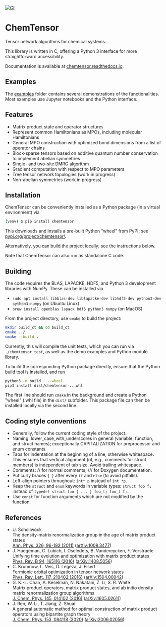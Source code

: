 [![CI](https://github.com/qc-tum/chemtensor/actions/workflows/ci.yml/badge.svg)](https://github.com/qc-tum/chemtensor/actions/workflows/ci.yml)


ChemTensor
==========

Tensor network algorithms for chemical systems.

This library is written in C, offering a Python 3 interface for more straightforward accessibility.

Documentation is available at [chemtensor.readthedocs.io](https://chemtensor.readthedocs.io).


Examples
--------
The [examples](examples/) folder contains several demonstrations of the functionalities. Most examples use Jupyter notebooks and the Python interface.


Features
--------
- Matrix product state and operator structures
- Represent common Hamiltonians as MPOs, including molecular Hamiltonians
- General MPO construction with optimized bond dimensions from a list of operator chains
- Block-sparse tensors based on additive quantum number conservation to implement abelian symmetries
- Single- and two-site DMRG algorithm
- Gradient computation with respect to MPO parameters
- Tree tensor network topologies (work in progress)
- Non-abelian symmetries (work in progress)


Installation
------------
ChemTensor can be conveniently installed as a Python package (in a virtual environment) via
```bash
(venv) $ pip install chemtensor
```
This downloads and installs a pre-built Python "wheel" from PyPI; see [pypi.org/project/chemtensor/](https://pypi.org/project/chemtensor/).

Alternatively, you can build the project locally; see the instructions below.

Note that ChemTensor can also run as standalone C code.


Building
--------
The code requires the BLAS, LAPACKE, HDF5, and Python 3 development libraries with NumPy. These can be installed via 
- `sudo apt install libblas-dev liblapacke-dev libhdf5-dev python3-dev python3-numpy` (on Ubuntu Linux)
- `brew install openblas lapack hdf5 python3 numpy` (on MacOS)

From the project directory, use `cmake` to build the project:
```bash
mkdir build_ct && cd build_ct
cmake ../
cmake --build .
```
Currently, this will compile the unit tests, which you can run via `./chemtensor_test`, as well as the demo examples and Python module library.

To build the corresponding Python package directly, ensure that the Python [build](https://pypi.org/project/build/) tool is installed, and run
```bash
python3 -m build . --wheel
pip3 install dist/chemtensor-...whl
```
The first line should run `cmake` in the background and create a Python "wheel" (.whl file) in the `dist/` subfolder. This package file can then be installed locally via the second line.


Coding style conventions
------------------------
- Generally, follow the current coding style of the project.
- Naming: lower_case_with_underscores in general (variable, function, and struct names); exceptionally CAPITALIZATION for preprocessor and enum constants.
- Tabs for indentation at the beginning of a line, otherwise whitespace. This ensures that vertical alignment (of, e.g., comments for struct members) is independent of tab size. Avoid trailing whitespace.
- Comments: // for normal comments, /// for Doxygen documentation.
- Put curly braces `{ }` after every `if` and `else` (to avoid pitfalls).
- Left-align pointers throughout: `int* p` instead of `int *p`.
- Keep the `struct` and `enum` keywords in variable types: `struct foo f;` instead of `typedef struct foo { ... } foo_t; foo_t f;`.
- Use `const` for function arguments which are not modified by the function.


References
----------
- U. Schollwöck  
  The density-matrix renormalization group in the age of matrix product states  
  [Ann. Phys. 326, 96-192 (2011)](https://doi.org/10.1016/j.aop.2010.09.012) ([arXiv:1008.3477](https://arxiv.org/abs/1008.3477))
- J. Haegeman, C. Lubich, I. Oseledets, B. Vandereycken, F. Verstraete  
  Unifying time evolution and optimization with matrix product states  
  [Phys. Rev. B 94, 165116 (2016)](https://doi.org/10.1103/PhysRevB.94.165116) ([arXiv:1408.5056](https://arxiv.org/abs/1408.5056))
- C. Krumnow, L. Veis, Ö. Legeza, J. Eisert  
  Fermionic orbital optimization in tensor network states  
  [Phys. Rev. Lett. 117, 210402 (2016)](https://doi.org/10.1103/PhysRevLett.117.210402) ([arXiv:1504.00042](https://arxiv.org/abs/1504.00042))
- G. K.-L. Chan, A. Keselman, N. Nakatani, Z. Li, S. R. White  
  Matrix product operators, matrix product states, and ab initio density matrix renormalization group algorithms  
  [J. Chem. Phys. 145, 014102 (2016)](https://doi.org/10.1063/1.4955108) ([arXiv:1605.02611](https://arxiv.org/abs/1605.02611))
- J. Ren, W. Li, T. Jiang, Z. Shuai  
  A general automatic method for optimal construction of matrix product operators using bipartite graph theory  
  [J. Chem. Phys. 153, 084118 (2020)](https://doi.org/10.1063/5.0018149) ([arXiv:2006.02056](https://arxiv.org/abs/2006.02056))
